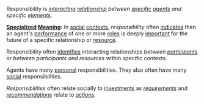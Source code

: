 Responsibility is *[interacting](https://github.com/gcassel/Modular-Organization-Terminology/blob/master/terms/interaction.md) [relationship](https://github.com/gcassel/Modular-Organization-Terminology/blob/master/terms/relationship.md) between [specific](https://github.com/gcassel/Modular-Organization-Terminology/blob/master/terms/specific.md) [agents](https://github.com/gcassel/Modular-Organization-Terminology/blob/master/terms/agent.md) and specific [elements](https://github.com/gcassel/Modular-Organization-Terminology/blob/master/terms/element.md)*.  

**[Specialized](https://github.com/gcassel/Modular-Organization-Terminology/blob/master/terms/specialize.md) [Meaning](https://github.com/gcassel/Modular-Organization-Terminology/blob/master/terms/mean.md):**  In [social](https://github.com/gcassel/Modular-Organization-Terminology/blob/master/terms/social.md) [contexts](https://github.com/gcassel/Modular-Organization-Terminology/blob/master/terms/context.md), *responsibility* often [indicates](https://github.com/gcassel/Modular-Organization-Terminology/blob/master/terms/indicate.md) than an agent's [performance](https://github.com/gcassel/Modular-Organization-Terminology/blob/master/terms/perform.md) of one or more [roles](https://github.com/gcassel/Modular-Organization-Terminology/blob/master/terms/role.md) is deeply [important](https://github.com/gcassel/Modular-Organization-Terminology/blob/master/terms/importance.md) for the future of a specific relationship or [resource](https://github.com/gcassel/Modular-Organization-Terminology/blob/master/terms/resource.md).

Responsibility often [identifies](https://github.com/gcassel/Modular-Organization-Terminology/blob/master/terms/identify.md) interacting relationships *between [participants](https://github.com/gcassel/Modular-Organization-Terminology/blob/master/terms/participate.md)* or *between participants and resources* within specific contexts.

Agents have many [personal](https://github.com/gcassel/Modular-Organization-Terminology/blob/master/terms/personal.md) responsibilities.  They also often have many [social](https://github.com/gcassel/Modular-Organization-Terminology/blob/master/terms/social.md) responsibilities.

*Responsibilities* often relate socially to [investments](https://github.com/gcassel/Modular-Organization-Terminology/blob/master/terms/investment.md) as *[requirements](https://github.com/gcassel/Modular-Organization-Terminology/blob/master/terms/require.md)* and *[recommendations](https://github.com/gcassel/Modular-Organization-Terminology/blob/master/terms/recommendation.md)* relate to *[actions](https://github.com/gcassel/Modular-Organization-Terminology/blob/master/terms/action.md)*.
